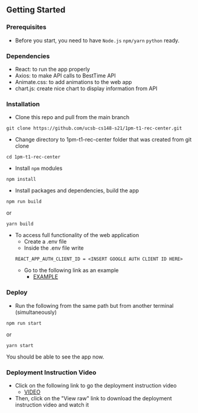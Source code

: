 ## Getting Started

### Prerequisites

- Before you start, you need to have `Node.js` `npm/yarn` `python` ready. 

### Dependencies

- React: to run the app properly
- Axios: to make API calls to BestTime API
- Animate.css: to add animations to the web app
- chart.js: create nice chart to display information from API

### Installation

- Clone this repo and pull from the main branch 
```
git clone https://github.com/ucsb-cs148-s21/1pm-t1-rec-center.git
```
- Change directory to 1pm-t1-rec-center folder that was created from git clone
```
cd 1pm-t1-rec-center
```
- Install `npm` modules
```
npm install
```
- Install packages and dependencies, build the app
```
npm run build
```
or
```
yarn build
```
- To access full functionality of the web application
  - Create a .env file 
  - Inside the .env file write
  ```
  REACT_APP_AUTH_CLIENT_ID = <INSERT GOOGLE AUTH CLIENT ID HERE>
  ```
  - Go to the following link as an example
    * [EXAMPLE](https://github.com/ucsb-cs148-s21/1pm-t1-rec-center/blob/main/.env.SAMPLE)

### Deploy

- Run the following from the same path but from another terminal (simultaneously)
```
npm run start
```
or
```
yarn start
```
You should be able to see the app now.

### Deployment Instruction Video
- Click on the following link to go the deployment instruction video
  * [VIDEO](https://github.com/ucsb-cs148-s21/1pm-t1-rec-center/blob/main/docs/DeploymentVideo.mp4)
- Then, click on the "View raw" link to download the deployment instruction video and watch it
